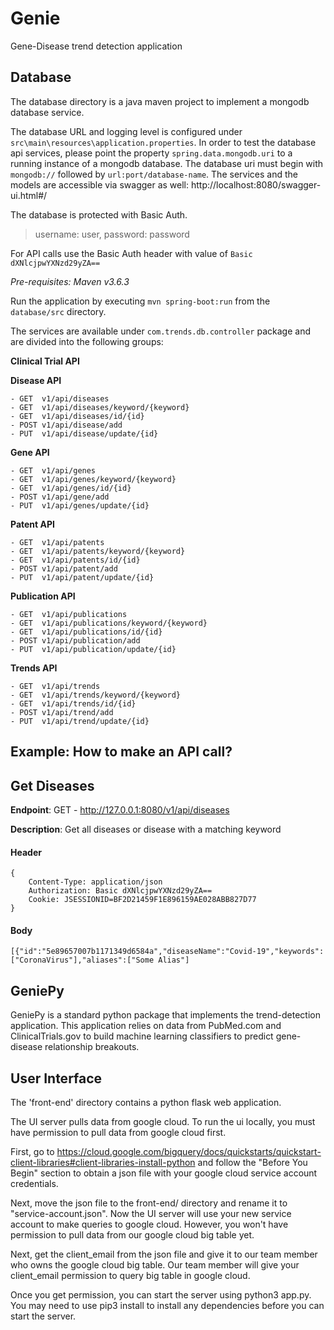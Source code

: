 # Genie
Gene-Disease trend detection application

## Database
The database directory is a java maven project to implement a mongodb database service.

The database URL and logging level is configured under `src\main\resources\application.properties`. In order to test the database api services, please point the property `spring.data.mongodb.uri` to a running instance of a mongodb database. The database uri must begin with `mongodb://` followed by `url:port/database-name`. The services and the models are accessible via swagger as well: http://localhost:8080/swagger-ui.html#/ 

The database is protected with Basic Auth. 
> username: user, 
> password: password

For API calls use the Basic Auth header with value of `Basic dXNlcjpwYXNzd29yZA==`

*Pre-requisites: Maven v3.6.3*

Run the application by executing `mvn spring-boot:run` from the `database/src` directory.

The services are available under `com.trends.db.controller` package and are divided into the following groups:

**Clinical Trial API**

> 
**Disease API**
```
- GET  v1/api/diseases
- GET  v1/api/diseases/keyword/{keyword}
- GET  v1/api/diseases/id/{id}
- POST v1/api/disease/add
- PUT  v1/api/disease/update/{id}
```
**Gene API**
```
- GET  v1/api/genes
- GET  v1/api/genes/keyword/{keyword}
- GET  v1/api/genes/id/{id}
- POST v1/api/gene/add
- PUT  v1/api/genes/update/{id}
```
**Patent API**
```
- GET  v1/api/patents
- GET  v1/api/patents/keyword/{keyword}
- GET  v1/api/patents/id/{id}
- POST v1/api/patent/add
- PUT  v1/api/patent/update/{id}
```
**Publication API**
```
- GET  v1/api/publications
- GET  v1/api/publications/keyword/{keyword}
- GET  v1/api/publications/id/{id}
- POST v1/api/publication/add
- PUT  v1/api/publication/update/{id}
```
**Trends API**
```
- GET  v1/api/trends
- GET  v1/api/trends/keyword/{keyword}
- GET  v1/api/trends/id/{id}
- POST v1/api/trend/add
- PUT  v1/api/trend/update/{id}
```
## Example: How to make an API call?

## Get Diseases

**Endpoint**: GET - http://127.0.0.1:8080/v1/api/diseases

**Description**: Get all diseases or disease with a matching keyword

#### Header
```
{
	Content-Type: application/json
	Authorization: Basic dXNlcjpwYXNzd29yZA==
	Cookie: JSESSIONID=BF2D21459F1E896159AE028ABB827D77
}
```


#### Body
```
[{"id":"5e89657007b1171349d6584a","diseaseName":"Covid-19","keywords":["CoronaVirus"],"aliases":["Some Alias"]
```

## GeniePy
GeniePy is a standard python package that implements the trend-detection application. This application relies on data from PubMed.com and ClinicalTrials.gov to build machine learning classifiers to predict gene-disease relationship breakouts.

## User Interface
The 'front-end' directory contains a python flask web application.

The UI server pulls data from google cloud. To run the ui locally, you must have permission to pull data from google cloud first.

First, go to https://cloud.google.com/bigquery/docs/quickstarts/quickstart-client-libraries#client-libraries-install-python and follow the "Before You Begin" section to obtain a json file with your google cloud service account credentials.

 Next, move the json file to the front-end/ directory and rename it to "service-account.json". Now the UI server will use your new service account to make queries to google cloud. However, you won't have permission to pull data from our google cloud big table yet.

 Next, get the client_email from the json file and give it to our team member who owns the google cloud big table. Our team member will give your client_email permission to query big table in google cloud.

 Once you get permission, you can start the server using python3 app.py.
 You may need to use pip3 install to install any dependencies before you can start the server.

